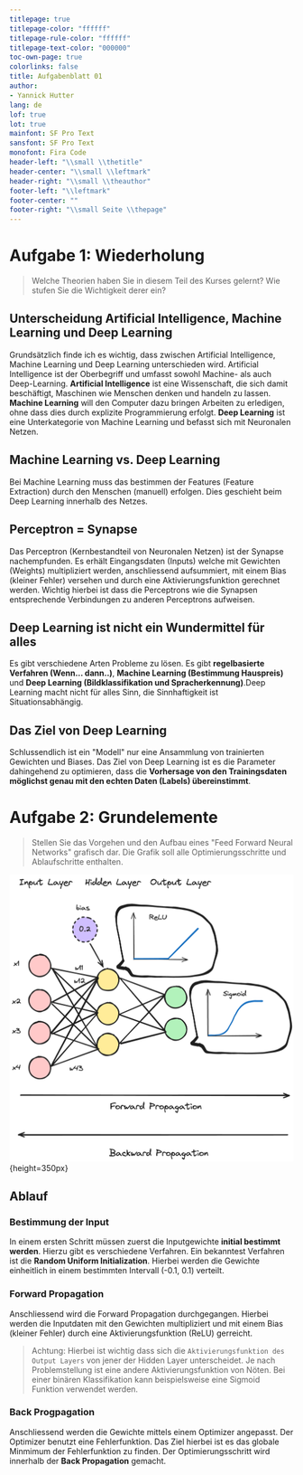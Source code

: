 ```yaml
---
titlepage: true
titlepage-color: "ffffff"
titlepage-rule-color: "ffffff"
titlepage-text-color: "000000"
toc-own-page: true
colorlinks: false
title: Aufgabenblatt 01 
author:
- Yannick Hutter 
lang: de
lof: true
lot: true
mainfont: SF Pro Text 
sansfont: SF Pro Text 
monofont: Fira Code 
header-left: "\\small \\thetitle"
header-center: "\\small \\leftmark"
header-right: "\\small \\theauthor"
footer-left: "\\leftmark"
footer-center: ""
footer-right: "\\small Seite \\thepage"
---
```


# Aufgabe 1: Wiederholung

> Welche Theorien haben Sie in diesem Teil des Kurses gelernt? Wie stufen Sie die Wichtigkeit derer ein?

## Unterscheidung Artificial Intelligence, Machine Learning und Deep Learning
Grundsätzlich finde ich es wichtig, dass zwischen Artificial Intelligence, Machine Learning und Deep Learning unterschieden wird. Artificial Intelligence ist der Oberbegriff und umfasst sowohl Machine- als auch Deep-Learning. **Artificial Intelligence** ist eine Wissenschaft, die sich damit beschäftigt, Maschinen wie Menschen denken und handeln zu lassen. **Machine Learning** will den Computer dazu bringen Arbeiten zu erledigen, ohne dass dies durch explizite Programmierung erfolgt. **Deep Learning** ist eine Unterkategorie von Machine Learning und befasst sich mit Neuronalen Netzen.

## Machine Learning vs. Deep Learning
Bei Machine Learning muss das bestimmen der Features (Feature Extraction) durch den Menschen (manuell) erfolgen. Dies geschieht beim Deep Learning innerhalb des Netzes.

## Perceptron = Synapse
Das Perceptron (Kernbestandteil von Neuronalen Netzen) ist der Synapse nachempfunden. Es erhält Eingangsdaten (Inputs) welche mit Gewichten (Weights) multipliziert werden, anschliessend aufsummiert, mit einem Bias (kleiner Fehler) versehen und durch eine Aktivierungsfunktion gerechnet werden. Wichtig hierbei ist dass die Perceptrons wie die Synapsen entsprechende Verbindungen zu anderen Perceptrons aufweisen.

## Deep Learning ist nicht ein Wundermittel für alles
Es gibt verschiedene Arten Probleme zu lösen. Es gibt **regelbasierte Verfahren (Wenn... dann..)**, **Machine Learning (Bestimmung Hauspreis)** und **Deep Learning (Bildklassifikation und Spracherkennung)**.Deep Learning macht nicht für alles Sinn, die Sinnhaftigkeit ist Situationsabhängig.

## Das Ziel von Deep Learning
Schlussendlich ist ein "Modell" nur eine Ansammlung von trainierten Gewichten und Biases. Das Ziel von Deep Learning ist es die Parameter dahingehend zu optimieren, dass die **Vorhersage von den Trainingsdaten möglichst genau mit den echten Daten (Labels) übereinstimmt**.

# Aufgabe 2: Grundelemente
> Stellen Sie das Vorgehen und den Aufbau eines "Feed Forward Neural Networks" grafisch dar. Die Grafik soll alle Optimierungsschritte und Ablaufschritte enthalten.

![Feed Forward Network](./images/feed_forward_network.png){height=350px}

## Ablauf

### Bestimmung der Input
In einem ersten Schritt müssen zuerst die Inputgewichte **initial bestimmt werden**. Hierzu gibt es verschiedene Verfahren. Ein bekanntest Verfahren ist die **Random Uniform Initialization**. Hierbei werden die Gewichte einheitlich in einem bestimmten Intervall (-0.1, 0.1) verteilt.

### Forward Propagation
Anschliessend wird die Forward Propagation durchgegangen. Hierbei werden die Inputdaten mit den Gewichten multipliziert und mit einem Bias (kleiner Fehler) durch eine Aktivierungsfunktion (ReLU) gerreicht.

> Achtung: Hierbei ist wichtig dass sich die `Aktivierungsfunktion des Output Layers` von jener der Hidden Layer unterscheidet. Je nach Problemstellung ist eine andere Aktivierungsfunktion von Nöten. Bei einer binären Klassifikation kann beispielsweise eine Sigmoid Funktion verwendet werden.

### Back Progpagation
Anschliessend werden die Gewichte mittels einem Optimizer angepasst. Der Optimizer benutzt eine Fehlerfunktion. Das Ziel hierbei ist es das globale Minmimum der Fehlerfunktion zu finden. Der Optimierungsschritt wird innerhalb der **Back Propagation** gemacht. 




